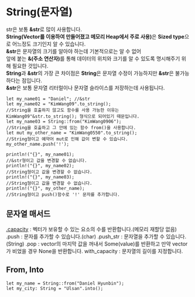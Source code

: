 # String(문자열)

<p>
str은 보통 <b>&str</b>로 많이 사용합니다.<br>
<b>String(Vector를 이용하여 만들어졌고 메모리 Heap에서 주로 사용)</b>은 <b>Sized type</b>으로 어느정도 크기인지 알 수 있습니다.<br>
<b>&str</b>은 문자열의 크기를 알아야 하는데 기본적으로는 알 수 없어<br>
앞에 붙는 <b>&(주소 연산자)</b>를 통해 데이터의 위치와 크기를 알 수 있도록 명시해주기 위해 필요한 것입니다.<br>
<b>String</b>과 <b>&str</b>의 가장 큰 차이점은 <b>String</b>은 문자열 수정이 가능하지만 <b>&str</b>은 불가능하다는 점입니다.<br>
<b>&str</b>은 보통 문자열 리터럴이나 문자열 슬라이스를 저장하는데 사용됩니다.
</p>

    let my_name01 = "Daniel"; //&str
    let my_name02 = "KimWang09".to_string(); 
    //String을 호출하지 않고도 함수를 사용 가능한 이유는 KimWang09"&str.to_string(); 형식으로 되어있기 때문입니다.
    let my_name03 = String::from("KimWang0906"); 
    //String을 호출하고 그 안에 있는 함수 from()을 사용합니다.
    let mut my_other_name = "KimWang0550".to_string();
    //String형이고 예약어 mut로 인해 값이 변할 수 있습니다.
    my_other_name.push('!');

    println!("{}", my_name01);
    //&str형이고 값을 변경할 수 없습니다.
    println!("{}", my_name02);
    //String형이고 값을 변경할 수 없습니다.
    println!("{}", my_name03);
    //String형이고 값을 변경할 수 없습니다.
    println!("{}", my_other_name);
    //String형이고 push()함수로 '!' 문자를 추가합니다.

## 문자열 매서드

[.capacity](https://yonmy.com/archives/43)
      : 벡터가 보유할 수 있는 요소의 수를 반환합니다.(메모리 재할당 없음)
    .push
      : 문자를 추가할 수 있습니다.(char)
    .push_str
      : 문자열을 추가할 수 있습니다.(String)
    .pop
      : vector의 마지막 값을 꺼내서 Some(value)를 반환하고
        만약 vector가 비었을 경우 None을 반환합니다.
    with_capacity
      : 문자열의 길이를 지정합니다.

## From, Into

    let my_name = String::from("Daniel Hyunbin");
    let my_city: String = "Ulsan".into();
